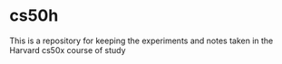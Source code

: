 # cs50h
This is a repository for keeping the experiments and notes taken in the Harvard cs50x course of study
